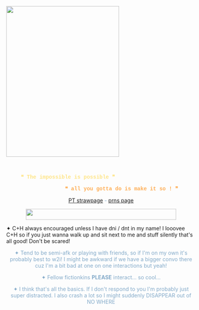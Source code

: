 <p><a href="https://www.tumblr.com/inkcomposer/775228074105126912/doey-graphics?source=share" id=""><img src="https://64.media.tumblr.com/5b50a84568912a2a97f6b60a83bee69f/5f17f48d9abcc79d-fe/s1280x1920/1bb66de608c3d35d01369258ba4b0ba5f6831c15.pnj" class="fr-fic fr-dib" width="300" height="400"></a></p><p><br></p><p style="text-align: center;"><span style="font-family: courier new,courier;"><strong><span style="color: rgb(254, 229, 137);">❝ The impossible is possible ❞</span><span style="color: rgb(194, 82, 218);">&nbsp; &nbsp; &nbsp; &nbsp; &nbsp; &nbsp; &nbsp; &nbsp; &nbsp; &nbsp; &nbsp;</span></strong></span></p><p style="text-align: center;"><strong><span style='font-family: "courier new", courier; color: rgb(160, 66, 171);'>&nbsp; &nbsp; &nbsp; &nbsp; &nbsp; &nbsp; &nbsp;</span><span style='font-family: "courier new", courier; color: rgb(254, 174, 87);'>❝ all you gotta do is make it so ! ❞</span></strong></p><p style="text-align: center;"><span style="color: rgb(131, 170, 201);"><u><a href="https://ultimatemechanic.straw.page/" id="">PT strawpage</a></u> - <a href="https://pronouns.cc/@CAPTA1N" id=""><u>prns page</u></a></span></p><p style="text-align: center;"><span style="color: rgb(131, 170, 201);"><img src="https://64.media.tumblr.com/a84b122b5015cced9f044c252f9dd9d7/ca9a377942aa49e9-6c/s640x960/4908697ffe5c65874cdb5bf0b3522d586e6a010a.pnj" class="fr-fic fr-dib" width="400" height="29.375"><p></p>✦ C+H always encouraged unless I have dni / dnt in my name! I looovee C+H so if you just wanna walk up and sit next to me and stuff silently that&#39;s all good! Don&#39;t be scared!</span></p><p style="text-align: center;"><span style="color: rgb(131, 170, 201);">✦ Tend to be semi-afk or playing with friends, so if I&#39;m on my own it&#39;s probably best to w2i! I might be awkward if we have a bigger convo there cuz I&#39;m a bit bad at one on one interactions but yeah!</span></p><p style="text-align: center;"><span style="color: rgb(131, 170, 201);">✦ Fellow fictionkins <strong>PLEASE</strong> interact... so cool...</span></p><p style="text-align: center;"><span style="color: rgb(131, 170, 201);">✦ I think that&#39;s all the basics. If I don&#39;t respond to you I&#39;m probably just super distracted. I also crash a lot so I might suddenly DISAPPEAR out of NO WHERE</span></p>
